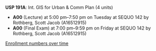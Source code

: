 **USP 191A**: Int. GIS for Urban & Comm Plan (4 units)

- **A00** (Lecture) at 5:00 pm–7:50 pm on Tuesday at SEQUO 142 by Rothberg, Scott Jacob (A16512915)
- **A00** (Final Exam) at 7:00 pm–9:59 pm on Friday at SEQUO 142 by Rothberg, Scott Jacob (A16512915)

[Enrollment numbers over time](./USP191A.tsv)
